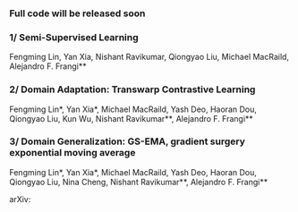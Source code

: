 ### Full code will be released soon

### 1/ Semi-Supervised Learning
Fengming Lin, Yan Xia, Nishant Ravikumar, Qiongyao Liu, Michael MacRaild, Alejandro F. Frangi**

### 2/ Domain Adaptation: Transwarp Contrastive Learning
Fengming Lin*, Yan Xia*, Michael MacRaild, Yash Deo, Haoran Dou, Qiongyao Liu, Kun Wu, Nishant Ravikumar**, Alejandro F. Frangi**

### 3/ Domain Generalization: GS-EMA, gradient surgery exponential moving average
Fengming Lin*, Yan Xia*, Michael MacRaild, Yash Deo, Haoran Dou, Qiongyao Liu, Nina Cheng, Nishant Ravikumar**, Alejandro F. Frangi**

arXiv:
